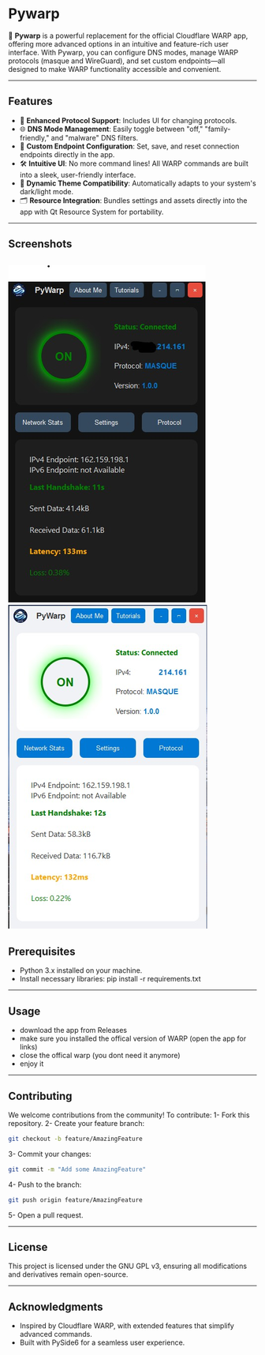 # **Pywarp**

🚀 **Pywarp** is a powerful replacement for the official Cloudflare WARP app, offering more advanced options in an intuitive and feature-rich user interface. With Pywarp, you can configure DNS modes, manage WARP protocols (masque and WireGuard), and set custom endpoints—all designed to make WARP functionality accessible and convenient.

---

## **Features**
- 🌟 **Enhanced Protocol Support**: Includes UI for changing protocols.
- 🌐 **DNS Mode Management**: Easily toggle between "off," "family-friendly," and "malware" DNS filters.
- 🔗 **Custom Endpoint Configuration**: Set, save, and reset connection endpoints directly in the app.
- 🛠 **Intuitive UI**: No more command lines! All WARP commands are built into a sleek, user-friendly interface.
- 🎨 **Dynamic Theme Compatibility**: Automatically adapts to your system's dark/light mode.
- 🗂 **Resource Integration**: Bundles settings and assets directly into the app with Qt Resource System for portability.

---

## **Screenshots**
![PyWarp Dark Mode](screenshots/Screenshot-1.jpg)
![PyWarp Normal](screenshots/Screenshot-2.jpg)
---

## **Prerequisites**
- Python 3.x installed on your machine.
- Install necessary libraries: pip install -r requirements.txt

---

## **Usage**
- download the app from Releases
- make sure you installed the offical version of WARP (open the app for links)
- close the offical warp (you dont need it anymore)
- enjoy it

---

## **Contributing**
We welcome contributions from the community! To contribute:
1- Fork this repository.
2- Create your feature branch:
```bash
git checkout -b feature/AmazingFeature
```
3- Commit your changes:
```bash
git commit -m "Add some AmazingFeature"
```
4- Push to the branch:
```bash
git push origin feature/AmazingFeature
```
5- Open a pull request.

---

## **License**
This project is licensed under the GNU GPL v3, ensuring all modifications and derivatives remain open-source.

---

## **Acknowledgments**
- Inspired by Cloudflare WARP, with extended features that simplify advanced commands.
- Built with PySide6 for a seamless user experience.
